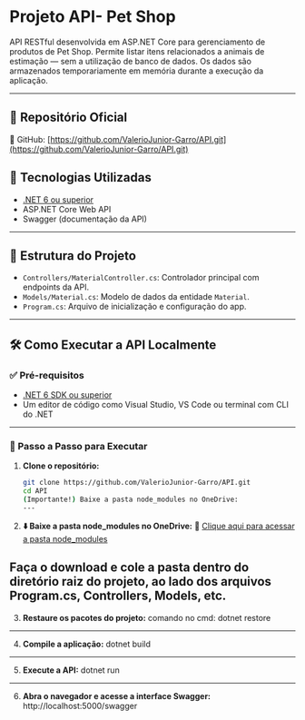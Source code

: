  # Projeto API- Pet Shop

API RESTful desenvolvida em ASP.NET Core para gerenciamento de produtos de Pet Shop. Permite listar itens relacionados a animais de estimação — sem a utilização de banco de dados. Os dados são armazenados temporariamente em memória durante a execução da aplicação.

---

## 📂 Repositório Oficial

🔗 GitHub: [https://github.com/ValerioJunior-Garro/API.git](https://github.com/ValerioJunior-Garro/API.git)


## 🚀 Tecnologias Utilizadas

- [.NET 6 ou superior](https://dotnet.microsoft.com/)
- ASP.NET Core Web API
- Swagger (documentação da API)

---

## 📁 Estrutura do Projeto

- `Controllers/MaterialController.cs`: Controlador principal com endpoints da API.
- `Models/Material.cs`: Modelo de dados da entidade `Material`.
- `Program.cs`: Arquivo de inicialização e configuração do app.

---

## 🛠️ Como Executar a API Localmente

### ✅ Pré-requisitos

- [.NET 6 SDK ou superior](https://dotnet.microsoft.com/en-us/download/dotnet)
- Um editor de código como Visual Studio, VS Code ou terminal com CLI do .NET

---

### 📌 Passo a Passo para Executar

1. **Clone o repositório:**

   ```bash
   git clone https://github.com/ValerioJunior-Garro/API.git
   cd API
   (Importante!) Baixe a pasta node_modules no OneDrive:
   ---
2. **⬇️ Baixe a pasta node_modules no OneDrive:**
🔗 [Clique aqui para acessar a pasta node_modules](https://onedrive.live.com/?redeem=aHR0cHM6Ly8xZHJ2Lm1zL2YvYy85ZDJhMjc0YmVkMGYyMWUzL0VoZlBtdkczbjY1Qm5JNXZ2SGwzUTFrQkdMVzhqUVpWQk14ZnRaTWQyVkFRcGc%5FZT1oSWFtd2o&id=9D2A274BED0F21E3%21sf19acf179fb741ae9c8e6fbc79774359&cid=9D2A274BED0F21E3)

Faça o download e cole a pasta dentro do diretório raiz do projeto, ao lado dos arquivos Program.cs, Controllers, Models, etc.
---
3. **Restaure os pacotes do projeto:**
comando no cmd:
dotnet restore

---
4. **Compile a aplicação:**
dotnet build

---
5. **Execute a API:**
dotnet run

---
6. **Abra o navegador e acesse a interface Swagger:**
http://localhost:5000/swagger

